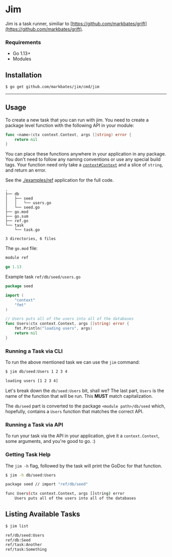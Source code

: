 # Jim

Jim is a task runner, similiar to [https://github.com/markbates/grift](https://github.com/markbates/grift).

### Requirements

* Go 1.13+
* Modules

## Installation

```bash
$ go get github.com/markbates/jim/cmd/jim
```

---

## Usage

To create a new task that you can run with jim. You need to create a package level function with the following API in your module:

```go
func <name>(ctx context.Context, args []string) error {
	return nil
}
```

You can place these functions anywhere in your application in any package. You don't need to follow any naming conventions or use any special build tags. Your function need only take a [`context#Context`](https://godoc.org/context#Context) and a slice of `string`, and return an error.


See the [./examples/ref](./examples/ref) application for the full code.

```text
.
├── db
│   ├── seed
│   │   └── users.go
│   └── seed.go
├── go.mod
├── go.sum
├── ref.go
└── task
    └── task.go

3 directories, 6 files
```

The `go.mod` file:

```go
module ref

go 1.13
```

Example task `ref/db/seed/users.go`

```go
package seed

import (
	"context"
	"fmt"
)

// Users puts all of the users into all of the databases
func Users(ctx context.Context, args []string) error {
	fmt.Println("loading users", args)
	return nil
}
```

### Running a Task via CLI

To run the above mentioned task we can use the `jim` command:

```bash
$ jim db/seed:Users 1 2 3 4

loading users [1 2 3 4]
```

Let's break down the `db/seed:Users` bit, shall we? The last part, `Users` is the name of the function that will be run. This **MUST** match capitalization.

The `db/seed` part is converted to the package `<module path>/db/seed` which, hopefully, contains a `Users` function that matches the correct API.

### Running a Task via API

To run your task via the API in your application, give it a `context.Context`, some arguments, and you're good to go. :)

### Getting Task Help

The `jim -h` flag, followed by the task will print the GoDoc for that function.

```bash
$ jim -h db/seed:Users

package seed // import "ref/db/seed"

func Users(ctx context.Context, args []string) error
    Users puts all of the users into all of the databases
```

## Listing Available Tasks

```bash
$ jim list

ref/db/seed:Users
ref/db:Seed
ref/task:Another
ref/task:Something
```
